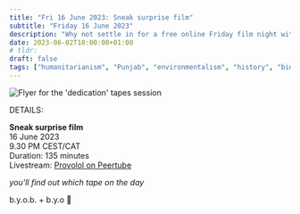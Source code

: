 ```yaml
---
title: "Fri 16 June 2023: Sneak surprise film"
subtitle: "Friday 16 June 2023"
description: "Why not settle in for a free online Friday film night with your chums at provolol? No Netflix, just chill. Bring strangers, acquaintances, any snacks you like :3"
date: 2023-06-02T10:00:00+01:00
# tldr: 
draft: false
tags: ["humanitarianism", "Punjab", "environmentalism", "history", "biography"]
---
```


![Flyer for the 'dedication' tapes session](/images/dedication.jpg)

DETAILS:

**Sneak surprise film**   
16 June 2023  
9.30 PM CEST/CAT  
Duration: 135 minutes  
Livestream: [Provolol on Peertube](https://dalek.zone/w/amv43uhTmK9U4iEyNLsBAh)

*you'll find out which tape on the day* 

b.y.o.b. + b.y.o 🍕